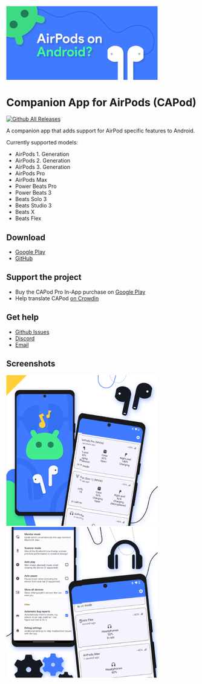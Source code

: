 <img src="https://github.com/d4rken/capod-public/raw/main/.assets/banner.png" width="400">

# Companion App for AirPods (CAPod) 

[![Github All Releases](https://img.shields.io/github/downloads/d4rken/capod-public/total.svg)](https://github.com/d4rken/capod-public/releases/latest)

A companion app that adds support for AirPod specific features to Android.

Currently supported models:

* AirPods 1. Generation
* AirPods 2. Generation
* AirPods 3. Generation
* AirPods Pro
* AirPods Max
* Power Beats Pro
* Power Beats 3
* Beats Solo 3
* Beats Studio 3
* Beats X
* Beats Flex

## Download

* [Google Play](https://play.google.com/store/apps/details?id=eu.darken.capod)
* [GitHub](https://github.com/d4rken/capod-public/releases/latest)

## Support the project

* Buy the CAPod Pro In-App purchase on [Google Play](https://play.google.com/store/apps/details?id=eu.darken.capod)
* Help translate CAPod [on Crowdin](https://crowdin.com/project/capod)

## Get help

* [Github Issues](https://github.com/d4rken/capod-public/issues)
* [Discord](https://discord.gg/vHubYPp)
* [Email](mailto:support@darken.eu)

## Screenshots

<img src="https://github.com/d4rken/capod-public/raw/main/.assets/screenshots/1.png" width="200"><img src="https://github.com/d4rken/capod-public/raw/main/.assets/screenshots/2.png" width="200"><img src="https://github.com/d4rken/capod-public/raw/main/.assets/screenshots/3.png" width="200"><img src="https://github.com/d4rken/capod-public/raw/main/.assets/screenshots/4.png" width="200">
